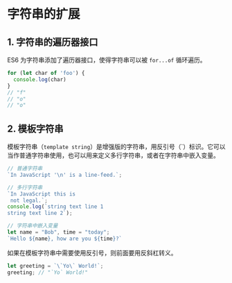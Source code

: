 # 字符串的扩展

## 1. 字符串的遍历器接口

ES6 为字符串添加了遍历器接口，使得字符串可以被 `for...of` 循环遍历。

```javascript
for (let char of 'foo') {
  console.log(char)
}
// "f"
// "o"
// "o"
```

## 2. 模板字符串

模板字符串（`template string`）是增强版的字符串，用反引号（`）标识。它可以当作普通字符串使用，也可以用来定义多行字符串，或者在字符串中嵌入变量。

```javascript
// 普通字符串
`In JavaScript '\n' is a line-feed.`;

// 多行字符串
`In JavaScript this is
 not legal.`;
console.log(`string text line 1
string text line 2`);

// 字符串中嵌入变量
let name = "Bob", time = "today";
`Hello ${name}, how are you ${time}?`
```

如果在模板字符串中需要使用反引号，则前面要用反斜杠转义。

```javascript
let greeting = `\`Yo\` World!`;
greeting; // "`Yo` World!"
```
